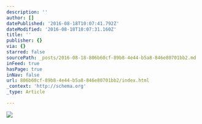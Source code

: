 ```yaml
---
description: ''
author: []
datePublished: '2016-08-18T10:07:41.792Z'
dateModified: '2016-08-18T10:07:31.160Z'
title: ''
publisher: {}
via: {}
starred: false
sourcePath: _posts/2016-08-18-806b60cf-89b8-4e44-b5a8-846e80701bb2.md
inFeed: true
hasPage: true
inNav: false
url: 806b60cf-89b8-4e44-b5a8-846e80701bb2/index.html
_context: 'http://schema.org'
_type: Article

---
```

![](https://the-grid-user-content.s3-us-west-2.amazonaws.com/a3937371-11bd-4c8b-bbcc-e07c5bcf2365.png)